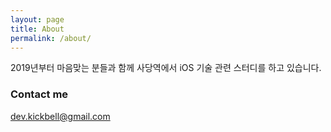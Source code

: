 ```yaml
---
layout: page
title: About
permalink: /about/
---
```


2019년부터 마음맞는 분들과 함께 사당역에서 iOS 기술 관련 스터디를 하고 있습니다. 


### Contact me

dev.kickbell@gmail.com
